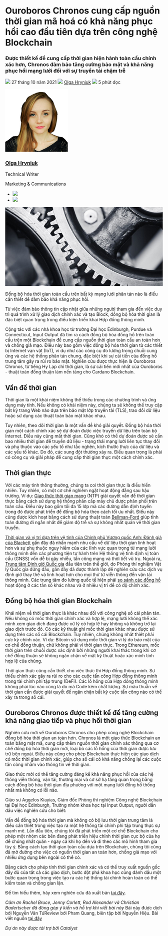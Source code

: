 # Ouroboros Chronos cung cấp nguồn thời gian mã hoá có khả năng phục hồi cao đầu tiên dựa trên công nghệ Blockchain

### **Được thiết kế để cung cấp thời gian hiện hành toàn cầu chính xác hơn, Chronos đảm bảo tăng cường bảo mật và khả năng phục hồi mạng lưới đối với sự truyền tải chậm trễ**

![](img/2021-10-27-ouroboros-chronos-provides-the-first-high-resilience-cryptographic-time-source-based-on-blockchain.002.png) 27 tháng 10 năm 2021 ![](img/2021-10-27-ouroboros-chronos-provides-the-first-high-resilience-cryptographic-time-source-based-on-blockchain.002.png) [Olga Hryniuk](tmp//en/blog/authors/olga-hryniuk/page-1/) ![](img/2021-10-27-ouroboros-chronos-provides-the-first-high-resilience-cryptographic-time-source-based-on-blockchain.003.png) 5 phút đọc

![Olga Hryniuk](img/2021-10-27-ouroboros-chronos-provides-the-first-high-resilience-cryptographic-time-source-based-on-blockchain.004.png)[](tmp//en/blog/authors/olga-hryniuk/page-1/)

### [**Olga Hryniuk**](tmp//en/blog/authors/olga-hryniuk/page-1/)

Technical Writer

Marketing &amp; Communications

- ![](img/2021-10-27-ouroboros-chronos-provides-the-first-high-resilience-cryptographic-time-source-based-on-blockchain.005.png)[](https://www.linkedin.com/in/olga-hryniuk-1094a3160/ "LinkedIn")
- ![](img/2021-10-27-ouroboros-chronos-provides-the-first-high-resilience-cryptographic-time-source-based-on-blockchain.006.png)[](https://github.com/olgahryniuk "GitHub")

![Ouroboros Chronos cung cấp nguồn thời gian mã hoá có khả năng phục hồi cao đầu tiên dựa trên công nghệ Blockchain](img/2021-10-27-ouroboros-chronos-provides-the-first-high-resilience-cryptographic-time-source-based-on-blockchain.007.jpeg)

Đồng bộ hóa thời gian toàn cầu trên bất kỳ mạng lưới phân tán nào là điều cần thiết để đảm bảo khả năng phục hồi.

Từ việc đảm bảo thông tin cập nhật giữa những người tham gia đến việc duy trì quá trình xử lý giao dịch chính xác và tạo Block, đồng bộ hóa thời gian là đặc biệt quan trọng trong điều kiện triển khai Hợp đồng thông minh.

Cộng tác với các nhà khoa học từ trường Đại học Edinburgh, Purdue và Connecticut, Input Output đã tìm ra cách đồng bộ hóa đồng hồ trên toàn cầu trên một Blockchain để cung cấp nguồn thời gian toàn cầu an toàn hơn và chống giả mạo. Điều này bao gồm việc đồng bộ hóa thời gian từ các thiết bị Internet vạn vật (IoT), ví dụ như các công cụ đo lường trong chuỗi cung ứng và các hệ thống phân tán chung, đặc biệt khi sự cải tiến của đồng hồ trung tâm gây ra rủi ro bảo mật. Nghiên cứu được thực hiện là Ouroboros Chronos, từ tiếng Hy Lạp chỉ thời gian, là sự cải tiến mới nhất của Ouroboros - thuật toán đồng thuận làm nền tảng cho Cardano Blockchain.

## **Vấn đề thời gian**

Thời gian là một khái niệm không thể thiếu trong các chương trình và ứng dụng máy tính. Nếu không có khái niệm này, chúng ta sẽ không thể truy cập bất kỳ trang Web nào dựa trên bảo mật lớp truyền tải (TLS), trao đổi dữ liệu hoặc sử dụng các thuật toán bảo mật khác nhau.

Tuy nhiên, theo dõi thời gian là một vấn đề khó giải quyết. Đồng bộ hóa thời gian một cách chính xác sẽ dự đoán được việc truyền dữ liệu trên toàn bộ Internet. Điều này cũng mất thời gian. Cũng khó có thể dự đoán được sẽ cần bao nhiêu thời gian để truyền dữ liệu - trạng thái mạng lưới liên tục thay đổi và phụ thuộc vào các yếu tố như tắc nghẽn, kích thước thực của dữ liệu và các yếu tố khác. Do đó, các xung đột thường xảy ra. Điều quan trọng là phải có công cụ và giải pháp để cung cấp thời gian thực một cách chính xác.

## **Thời gian thực**

Với các máy tính thông thường, chúng ta coi thời gian thực là điều hiển nhiên. Tuy nhiên, có một cơ chế nghiêm ngặt hoạt động đằng sau hậu trường. Ví dụ: [Giao thức thời gian mạng](http://ntp.org/) (NTP) giải quyết vấn đề thời gian thực bằng cách sử dụng hệ thống phân cấp máy chủ được phân phối trên toàn cầu. Điều này bao gồm tối đa 15 lớp mà các đường dẫn định tuyến trong đó được phát triển để đồng bộ hóa theo cách tối ưu nhất. Điều này cũng được kích hoạt bằng cách sử dụng thuật toán [Bellman-Ford](https://en.wikipedia.org/wiki/Bellman%E2%80%93Ford_algorithm) giúp tính toán đường đi ngắn nhất để giảm độ trễ và sự không nhất quán về thời gian truyền.

[Thời gian và vị trí dựa trên vệ tinh của Chính phủ Vương quốc Anh: Đánh giá của Blackett](https://www.gov.uk/government/publications/satellite-derived-time-and-position-blackett-review) gần đây đã nhấn mạnh nhu cầu về dữ liệu thời gian linh hoạt hơn và sự phụ thuộc nguy hiểm của các lĩnh vực quan trọng từ mạng lưới thông minh đến các phương tiện tự hành trên Hệ thống vệ tinh định vị toàn cầu (GNSS) vốn dễ bị gây nhiễu, tấn công mạng và thời tiết vũ trụ. Ngoài ra, [Trung tâm Định giờ Quốc gia](https://www.gov.uk/government/news/worlds-first-timing-centre-to-protect-uk-from-risk-of-satellite-failure) đầu tiên trên thế giới, do Phòng thí nghiệm Vật lý Quốc gia đứng đầu, gần đây đã được thành lập để nghiên cứu các dịch vụ định giờ thay thế và linh hoạt hơn cho mọi thứ từ viễn thông đến vận tải thông minh. Các trung tâm đo lường quốc tế hiện phải [so sánh các đồng hồ](https://www.npl.co.uk/time-frequency/comparison-dissemination) hoạt động ở các tần số khác nhau và ở nhiều vị trí để có độ chính xác.

## **Đồng bộ hóa thời gian Blockchain**

Khái niệm về thời gian thực là khác nhau đối với công nghệ sổ cái phân tán. Nếu không có mốc thời gian chính xác và hợp lệ, mạng lưới không thể xác minh xem giao dịch đang được xử lý có hợp lệ hay không và không trở lại giao dịch trước đó. Có các kỹ thuật ghi mốc thời gian khác nhau được sử dụng trên các sổ cái Blockchain. Tuy nhiên, chúng không nhất thiết phải cực kỳ chính xác. Ví dụ: Bitcoin sử dụng mốc thời gian vì lý do bảo mật của cơ chế đồng thuận, chứ không phải vì thời gian thực. Trong Ethereum, mốc thời gian trên chuỗi được xác định bởi những người khai thác trong khi cơ chế đồng thuận sẽ không ngăn chặn về mặt kỹ thuật hoặc xác minh tính hợp lệ của chúng.

Thời gian thực cũng cần thiết cho việc thực thi Hợp đồng thông minh. Sự thiếu chính xác gây ra rủi ro cho các cuộc tấn công Hợp đồng thông minh trong tài chính phi tập trung (DeFi). Các lỗ hổng của Hợp đồng thông minh không phải lúc nào cũng là do mã Code kém chất lượng. Sự mâu thuẫn về thời gian cần được giải quyết để ngăn chặn bất kỳ cuộc tấn công nào có thể xảy ra trong sổ cái.

## **Ouroboros Chronos được thiết kế để tăng cường khả năng giao tiếp và phục hồi thời gian**

Nghiên cứu mới về Ouroboros Chronos cho phép công nghệ Blockchain đồng bộ hóa thời gian an toàn hơn. Chronos là một giao thức Blockchain an toàn bằng mật mã, cung cấp thêm nguồn thời gian chính xác thông qua cơ chế đồng bộ hóa thời gian mới, loại bỏ các lỗ hổng của thời gian được lưu trữ bên ngoài. Điều này cũng cho phép Blockchain thực hiện các giao dịch có mốc thời gian chính xác, giúp cho sổ cái có khả năng chống lại các cuộc tấn công nhằm vào thông tin về thời gian.

Giao thức mới có thể tăng cường đáng kể khả năng phục hồi của các hệ thống viễn thông, vận tải, thương mại và cơ sở hạ tầng quan trọng bằng cách đồng bộ hóa thời gian địa phương với một  mạng lưới đồng hồ thống nhất mà không có lỗi nào.

Giáo sư Aggelos Kiayias, Giám đốc Phòng thí nghiệm Công nghệ Blockchain tại Đại học Edinburgh, Trưởng nhóm khoa học tại Input Output, người dẫn đầu việc nghiên cứu cho biết:

Vấn đề đồng bộ hóa thời gian mà không có bộ lưu thời gian trung tâm là điều cần thiết trong việc tạo ra một hệ thống tài chính phi tập trung thực sự mạnh mẽ. Lần đầu tiên, chúng tôi đã phát triển một cơ chế Blockchain cho phép một nhóm các bên đang phát triển hiệu chỉnh thời gian cục bộ của họ để chúng nhất quán - ngay cả khi họ đến và đi theo các mô hình tham gia tùy ý. Bằng cách tạo thời gian toàn cầu dựa trên Blockchain, chúng tôi cũng đã mở đường cho việc có nguồn thời gian an toàn hơn, chống giả mạo với nhiều ứng dụng bên ngoài có thể có.

Bằng cách cho phép tính thời gian chính xác và có thể truy xuất nguồn gốc đầy đủ của tất cả các giao dịch, bước đột phá khoa học cũng đánh dấu một bước quan trọng trong việc tạo ra các hệ thống tài chính hoàn toàn có thể kiểm toán và chống gian lận.

Để tìm hiểu thêm, hãy xem nghiên cứu đã xuất bản [tại đây](https://eprint.iacr.org/2019/838.pdf).

*Cảm ơn Rachel Bruce, Jenny Corlett, Rod Alexander và Christian Badertscher đã đóng góp ý kiến và hỗ trợ khi viết bài này*
Bài này được dịch bởi Nguyễn Văn TúReview bởi Pham Quang, biên tập bởi Nguyễn Hiệu. Bài viết nguồn [tại đây](https://iohk.io/en/blog/posts/2021/10/27/ouroboros-chronos-provides-the-first-high-resilience-cryptographic-time-source-based-on-blockchain)

*Dự án này được tài trợ bởi Catalyst*
